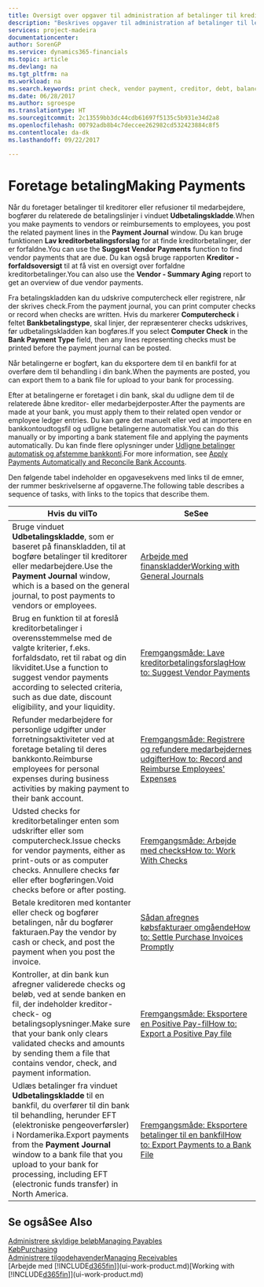 ```yaml
---
title: Oversigt over opgaver til administration af betalinger til kreditorer | Microsoft Docs
description: "Beskrives opgaver til administration af betalinger til leverandører eller kreditorer, herunder bogføring af betalingslinjer og visning af en oversigt over den forfaldne saldo."
services: project-madeira
documentationcenter: 
author: SorenGP
ms.service: dynamics365-financials
ms.topic: article
ms.devlang: na
ms.tgt_pltfrm: na
ms.workload: na
ms.search.keywords: print check, vendor payment, creditor, debt, balance due, AP
ms.date: 06/28/2017
ms.author: sgroespe
ms.translationtype: HT
ms.sourcegitcommit: 2c13559bb3dc44cdb61697f5135c5b931e34d2a8
ms.openlocfilehash: 00792adb8b4c7deccee262982cd532423884c8f5
ms.contentlocale: da-dk
ms.lasthandoff: 09/22/2017

---
```

# <a name="making-payments"></a><span data-ttu-id="1ea33-103">Foretage betaling</span><span class="sxs-lookup"><span data-stu-id="1ea33-103">Making Payments</span></span>
<span data-ttu-id="1ea33-104">Når du foretager betalinger til kreditorer eller refusioner til medarbejdere, bogfører du relaterede de betalingslinjer i vinduet **Udbetalingskladde**.</span><span class="sxs-lookup"><span data-stu-id="1ea33-104">When you make payments to vendors or reimbursements to employees, you post the related payment lines in the **Payment Journal** window.</span></span> <span data-ttu-id="1ea33-105">Du kan bruge funktionen **Lav kreditorbetalingsforslag** for at finde kreditorbetalinger, der er forfaldne.</span><span class="sxs-lookup"><span data-stu-id="1ea33-105">You can use the **Suggest Vendor Payments** function to find vendor payments that are due.</span></span> <span data-ttu-id="1ea33-106">Du kan også bruge rapporten **Kreditor - forfaldsoversigt** til at få vist en oversigt over forfaldne kreditorbetalinger.</span><span class="sxs-lookup"><span data-stu-id="1ea33-106">You can also use the **Vendor - Summary Aging** report to get an overview of due vendor payments.</span></span>

<span data-ttu-id="1ea33-107">Fra betalingskladden kan du udskrive computercheck eller registrere, når der skrives check.</span><span class="sxs-lookup"><span data-stu-id="1ea33-107">From the payment journal, you can print computer checks or record when checks are written.</span></span> <span data-ttu-id="1ea33-108">Hvis du markerer **Computercheck** i feltet **Bankbetalingstype**, skal linjer, der repræsenterer checks udskrives, før udbetalingskladden kan bogføres.</span><span class="sxs-lookup"><span data-stu-id="1ea33-108">If you select **Computer Check** in the **Bank Payment Type** field, then any lines representing checks must be printed before the payment journal can be posted.</span></span>

<span data-ttu-id="1ea33-109">Når betalingerne er bogført, kan du eksportere dem til en bankfil for at overføre dem til behandling i din bank.</span><span class="sxs-lookup"><span data-stu-id="1ea33-109">When the payments are posted, you can export them to a bank file for upload to your bank for processing.</span></span>

<span data-ttu-id="1ea33-110">Efter at betalingerne er foretaget i din bank, skal du udligne dem til de relaterede åbne kreditor- eller medarbejderposter.</span><span class="sxs-lookup"><span data-stu-id="1ea33-110">After the payments are made at your bank, you must apply them to their related open vendor or employee ledger entries.</span></span> <span data-ttu-id="1ea33-111">Du kan gøre det manuelt eller ved at importere en bankkontoudtogsfil og udligne betalingerne automatisk.</span><span class="sxs-lookup"><span data-stu-id="1ea33-111">You can do this manually or by importing a bank statement file and applying the payments automatically.</span></span> <span data-ttu-id="1ea33-112">Du kan finde flere oplysninger under [Udligne betalinger automatisk og afstemme bankkonti](receivables-apply-payments-auto-reconcile-bank-accounts.md).</span><span class="sxs-lookup"><span data-stu-id="1ea33-112">For more information, see [Apply Payments Automatically and Reconcile Bank Accounts](receivables-apply-payments-auto-reconcile-bank-accounts.md).</span></span>

<span data-ttu-id="1ea33-113">Den følgende tabel indeholder en opgavesekvens med links til de emner, der rummer beskrivelserne af opgaverne.</span><span class="sxs-lookup"><span data-stu-id="1ea33-113">The following table describes a sequence of tasks, with links to the topics that describe them.</span></span>

| <span data-ttu-id="1ea33-114">Hvis du vil</span><span class="sxs-lookup"><span data-stu-id="1ea33-114">To</span></span> | <span data-ttu-id="1ea33-115">Se</span><span class="sxs-lookup"><span data-stu-id="1ea33-115">See</span></span> |
| --- | --- |
|<span data-ttu-id="1ea33-116">Bruge vinduet **Udbetalingskladde**, som er baseret på finanskladden, til at bogføre betalinger til kreditorer eller medarbejdere.</span><span class="sxs-lookup"><span data-stu-id="1ea33-116">Use the **Payment Journal** window, which is a based on the general journal, to post payments to vendors or employees.</span></span>|[<span data-ttu-id="1ea33-117">Arbejde med finanskladder</span><span class="sxs-lookup"><span data-stu-id="1ea33-117">Working with General Journals</span></span>](ui-work-general-journals.md)|
| <span data-ttu-id="1ea33-118">Brug en funktion til at foreslå kreditorbetalinger i overensstemmelse med de valgte kriterier, f.eks. forfaldsdato, ret til rabat og din likviditet.</span><span class="sxs-lookup"><span data-stu-id="1ea33-118">Use a function to suggest vendor payments according to selected criteria, such as due date, discount eligibility, and your liquidity.</span></span> |[<span data-ttu-id="1ea33-119">Fremgangsmåde: Lave kreditorbetalingsforslag</span><span class="sxs-lookup"><span data-stu-id="1ea33-119">How to: Suggest Vendor Payments</span></span>](payables-how-suggest-vendor-payments.md) |
|<span data-ttu-id="1ea33-120">Refunder medarbejdere for personlige udgifter under forretningsaktiviteter ved at foretage betaling til deres bankkonto.</span><span class="sxs-lookup"><span data-stu-id="1ea33-120">Reimburse employees for personal expenses during business activities by making payment to their bank account.</span></span>|[<span data-ttu-id="1ea33-121">Fremgangsmåde: Registrere og refundere medarbejdernes udgifter</span><span class="sxs-lookup"><span data-stu-id="1ea33-121">How to: Record and Reimburse Employees' Expenses</span></span>](finance-how-record-reimburse-employee-expenses.md)|
| <span data-ttu-id="1ea33-122">Udsted checks for kreditorbetalinger enten som udskrifter eller som computercheck.</span><span class="sxs-lookup"><span data-stu-id="1ea33-122">Issue checks for vendor payments, either as print-outs or as computer checks.</span></span> <span data-ttu-id="1ea33-123">Annullere checks før eller efter bogføringen.</span><span class="sxs-lookup"><span data-stu-id="1ea33-123">Void checks before or after posting.</span></span> |[<span data-ttu-id="1ea33-124">Fremgangsmåde: Arbejde med checks</span><span class="sxs-lookup"><span data-stu-id="1ea33-124">How to: Work With Checks</span></span>](payables-how-work-checks.md) |
| <span data-ttu-id="1ea33-125">Betale kreditoren med kontanter eller check og bogfører betalingen, når du bogfører fakturaen.</span><span class="sxs-lookup"><span data-stu-id="1ea33-125">Pay the vendor by cash or check, and post the payment when you post the invoice.</span></span> |[<span data-ttu-id="1ea33-126">Sådan afregnes købsfakturaer omgående</span><span class="sxs-lookup"><span data-stu-id="1ea33-126">How to: Settle Purchase Invoices Promptly</span></span>](finance-how-to-settle-purchase-invoices-promptly.md) |
| <span data-ttu-id="1ea33-127">Kontroller, at din bank kun afregner validerede checks og beløb, ved at sende banken en fil, der indeholder kreditor- check- og betalingsoplysninger.</span><span class="sxs-lookup"><span data-stu-id="1ea33-127">Make sure that your bank only clears validated checks and amounts by sending them a file that contains vendor, check, and payment information.</span></span> |[<span data-ttu-id="1ea33-128">Fremgangsmåde: Eksportere en Positive Pay-fil</span><span class="sxs-lookup"><span data-stu-id="1ea33-128">How to: Export a Positive Pay file</span></span>](finance-how-positive-pay.md) |
|<span data-ttu-id="1ea33-129">Udlæs betalinger fra vinduet **Udbetalingskladde** til en bankfil, du overfører til din bank til behandling, herunder EFT (elektroniske pengeoverførsler) i Nordamerika.</span><span class="sxs-lookup"><span data-stu-id="1ea33-129">Export payments from the **Payment Journal** window to a bank file that you upload to your bank for processing, including EFT (electronic funds transfer) in North America.</span></span> |[<span data-ttu-id="1ea33-130">Fremgangsmåde: Eksportere betalinger til en bankfil</span><span class="sxs-lookup"><span data-stu-id="1ea33-130">How to: Export Payments to a Bank File</span></span>](payables-how-export-payments-bank-file.md)|  

## <a name="see-also"></a><span data-ttu-id="1ea33-131">Se også</span><span class="sxs-lookup"><span data-stu-id="1ea33-131">See Also</span></span>
[<span data-ttu-id="1ea33-132">Administrere skyldige beløb</span><span class="sxs-lookup"><span data-stu-id="1ea33-132">Managing Payables</span></span>](payables-manage-payables.md)  
[<span data-ttu-id="1ea33-133">Køb</span><span class="sxs-lookup"><span data-stu-id="1ea33-133">Purchasing</span></span>](purchasing-manage-purchasing.md)  
[<span data-ttu-id="1ea33-134">Administrere tilgodehavender</span><span class="sxs-lookup"><span data-stu-id="1ea33-134">Managing Receivables</span></span>](receivables-manage-receivables.md)  
<span data-ttu-id="1ea33-135">[Arbejde med [!INCLUDE[d365fin](includes/d365fin_md.md)]](ui-work-product.md)</span><span class="sxs-lookup"><span data-stu-id="1ea33-135">[Working with [!INCLUDE[d365fin](includes/d365fin_md.md)]](ui-work-product.md)</span></span>  

